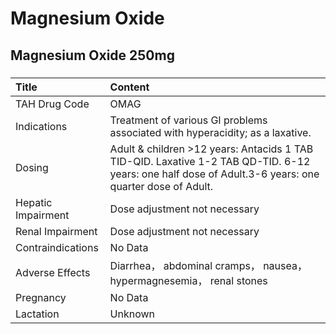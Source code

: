 # Magnesium Oxide

## Magnesium Oxide 250mg

##### 

| Title              | Content                                                                                                                                               |
|:-------------------|:------------------------------------------------------------------------------------------------------------------------------------------------------|
| TAH Drug Code      | OMAG                                                                                                                                                  |
| Indications        | Treatment of various GI problems associated with hyperacidity; as a laxative.                                                                         |
| Dosing             | Adult & children >12 years: Antacids 1 TAB TID-QID. Laxative 1-2 TAB QD-TID. 6-12 years: one half dose of Adult.3-6 years: one quarter dose of Adult. |
| Hepatic Impairment | Dose adjustment not necessary                                                                                                                         |
| Renal Impairment   | Dose adjustment not necessary                                                                                                                         |
| Contraindications  | No Data                                                                                                                                               |
| Adverse Effects    | Diarrhea， abdominal cramps， nausea， hypermagnesemia， renal stones                                                                                 |
| Pregnancy          | No Data                                                                                                                                               |
| Lactation          | Unknown                                                                                                                                               |

